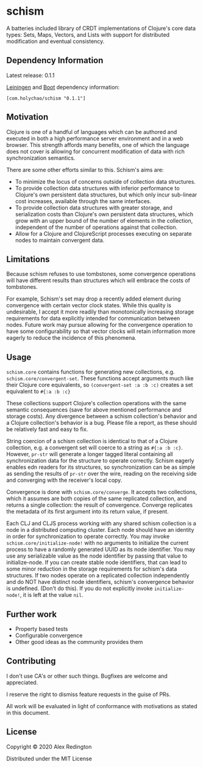 # schism

A batteries included library of CRDT implementations of Clojure's core
data types: Sets, Maps, Vectors, and Lists with support for distributed
modification and eventual consistency.

## Dependency Information

Latest release: 0.1.1

[Leiningen](http://github.com/technomancy/leiningen/) and [Boot](http://boot-clj.com)
dependency information:

```
[com.holychao/schism "0.1.1"]
```

## Motivation

Clojure is one of a handful of languages which can be authored and
executed in both a high performance server environment and in a web
browser. This strength affords many benefits, one of which the
language does not cover is allowing for concurrent modification of data
with rich synchronization semantics.

There are some other efforts similar to this. Schism's aims are:

- To minimize the locus of concerns outside of collection data
  structures.
- To provide collection data structures with inferior performance to
  Clojure's own persistent data structures, but which only incur
  sub-linear cost increases, available through the same interfaces.
- To provide collection data structures with greater storage, and
  serialization costs than Clojure's own persistent data structures,
  which grow with an upper bound of the number of elements in the
  collection, independent of the number of operations against that
  collection.
- Allow for a Clojure and ClojureScript processes executing on
  separate nodes to maintain convergent data.


## Limitations

Because schism refuses to use tombstones, some convergence operations
will have different results than structures which will embrace the
costs of tombstones.

For example, Schism's set may drop a recently added element during
convergence with certain vector clock states. While this quality is
undesirable, I accept it more readily than monotonically increasing
storage requirements for data explicitly intended for communication
between nodes. Future work may pursue allowing for the convergence
operation to have some configurability so that vector clocks will
retain information more eagerly to reduce the incidence of this phenomena.

## Usage

`schism.core` contains functions for generating new collections,
e.g. `schism.core/convergent-set`. These functions accept arguments
much like their Clojure core equivalents, so `(convergent-set :a :b
:c)` creates a set equivalent to `#{:a :b :c}`

These collections support Clojure's collection operations with the
same semantic consequences (save for above mentioned performance and
storage costs). Any divergence between a schism collection's behavior
and a Clojure collection's behavior is a bug. Please file a report, as
these should be relatively fast and easy to fix.

String coercion of a schism collection is identical to that of a
Clojure collection, e.g. a convergent set will coerce to a string as
`#{:a :b :c}`. However, `pr-str` will generate a longer
tagged literal containing all synchronization data for the structure
to operate correctly. Schism eagerly enables edn readers for its
structures, so synchronization can be as simple as sending the results
of `pr-str` over the wire, reading on the receiving side and
converging with the receiver's local copy.

Convergence is done with `schism.core/converge`. It accepts two
collections, which it assumes are both copies of the same replicated
collection, and returns a single collection: the result of
convergence. Converge replicates the metadata of its first argument
into its return value, if present.

Each CLJ and CLJS process working with any shared schism collection is
a node in a distributed computing cluster. Each node should have an
identity in order for synchronization to operate correctly. You may
invoke `schism.core/initialize-node!` with no arguments to initialize
the current process to have a randomly generated UUID as its node
identifier. You may use any serializable value as the node identifier
by passing that value to initialize-node. If you can create stable
node identifiers, that can lead to some minor reduction in the storage
requirements for schism's data structures. If two nodes operate on a
replicated collection independently and do NOT have distinct node
identifiers, schism's convergence behavior is undefined. (Don't do
this). If you do not explicitly invoke `initialize-node!`, it is left
at the value `nil`.

## Further work

- Property based tests
- Configurable convergence
- Other good ideas as the community provides them

## Contributing

I don't use CA's or other such things. Bugfixes are welcome and
appreciated.

I reserve the right to dismiss feature requests in the guise of PRs.

All work will be evaluated in light of conformance with motivations as
stated in this document.

## License

Copyright © 2020 Alex Redington

Distributed under the MIT License
